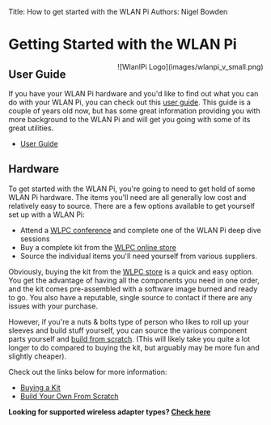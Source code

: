 Title: How to get started with the WLAN Pi
Authors: Nigel Bowden

# Getting Started with the WLAN Pi
<div style="float: right;">
![WlanlPi Logo](images/wlanpi_v_small.png)
</div>

## User Guide
If you have your WLAN Pi hardware and you'd like to find out what you can do with your WLAN Pi, you can check out this [user guide][User_Guide]. This guide is a couple of years old now, but has some great information providing you with more background to the WLAN Pi and will get you going with some of its great utilities.

- [User Guide][User_Guide]

## Hardware
To get started with the WLAN Pi, you're going to need to get hold of some WLAN Pi hardware. The items you'll need are all generally low cost and relatively easy to source. There are a few options available to get yourself set up with a WLAN Pi:

- Attend a [WLPC conference][WLPC_Conference] and complete one of the WLAN Pi deep dive sessions
- Buy a complete kit from the [WLPC online store][WLPC_Store]
- Source the individual items you'll need yourself from various suppliers.

Obviously, buying the kit from the [WLPC store][WLPC_Store] is a quick and easy option. You get the advantage of having all the components you need in one order, and the kit comes pre-assembled with a software image burned and ready to go. You also have a reputable, single source to contact if there are any issues with your purchase.

However, if you're a nuts & bolts type of person who likes to roll up your sleeves and build stuff yourself, you can source the various component parts yourself and [build from scratch][Build_Own]. (This will likely take you quite a lot longer to do compared to buying the kit, but arguably may be more fun and slightly cheaper).

Check out the links below for more information:

- [Buying a Kit][Buy_Kit]
- [Build Your Own From Scratch][Build_Own]

**Looking for supported wireless adapter types? [Check here][Supported_Adapters]**


<!-- Link list -->
[Buy_Kit]: getting_started_buy_kit.md
[Build_Own]: getting_started_build_your_own.md
[WLPC_Store]: http://www.wlanpros.com/product-category/store/
[WLPC_Conference]: https://wlanprofessionals.com/
[User_Guide]: https://docs.google.com/document/d/13W31uoOfefEJIlWu1m7gt5pFws8YSt_xcbRZt2hidQA/edit#
[Supported_Adapters]: faq.md#which-wireless-adapters-are-supported-on-the-wlan-pi


